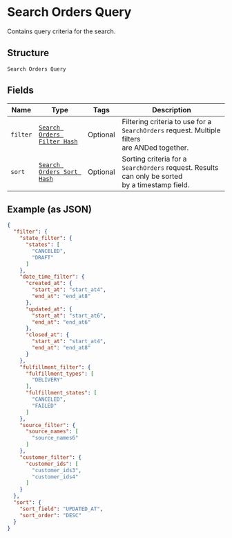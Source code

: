 
# Search Orders Query

Contains query criteria for the search.

## Structure

`Search Orders Query`

## Fields

| Name | Type | Tags | Description |
|  --- | --- | --- | --- |
| `filter` | [`Search Orders Filter Hash`](../../doc/models/search-orders-filter.md) | Optional | Filtering criteria to use for a `SearchOrders` request. Multiple filters<br>are ANDed together. |
| `sort` | [`Search Orders Sort Hash`](../../doc/models/search-orders-sort.md) | Optional | Sorting criteria for a `SearchOrders` request. Results can only be sorted<br>by a timestamp field. |

## Example (as JSON)

```json
{
  "filter": {
    "state_filter": {
      "states": [
        "CANCELED",
        "DRAFT"
      ]
    },
    "date_time_filter": {
      "created_at": {
        "start_at": "start_at4",
        "end_at": "end_at8"
      },
      "updated_at": {
        "start_at": "start_at6",
        "end_at": "end_at6"
      },
      "closed_at": {
        "start_at": "start_at4",
        "end_at": "end_at8"
      }
    },
    "fulfillment_filter": {
      "fulfillment_types": [
        "DELIVERY"
      ],
      "fulfillment_states": [
        "CANCELED",
        "FAILED"
      ]
    },
    "source_filter": {
      "source_names": [
        "source_names6"
      ]
    },
    "customer_filter": {
      "customer_ids": [
        "customer_ids3",
        "customer_ids4"
      ]
    }
  },
  "sort": {
    "sort_field": "UPDATED_AT",
    "sort_order": "DESC"
  }
}
```

